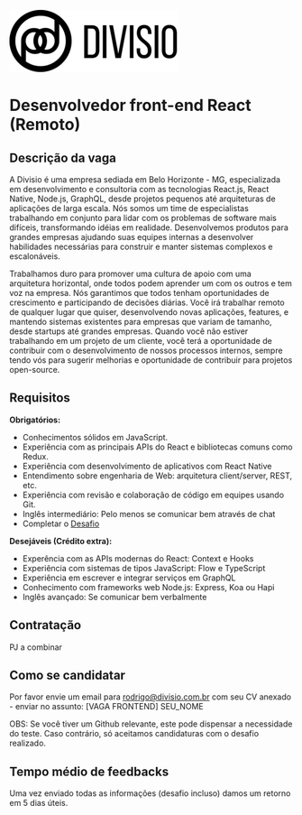 ![Divisio](./logo.png)

# Desenvolvedor front-end React (Remoto)

## Descrição da vaga
A Divisio é uma empresa sediada em Belo Horizonte - MG, especializada em desenvolvimento e consultoria com as tecnologias React.js,
React Native, Node.js, GraphQL, desde projetos pequenos até arquiteturas de aplicações de larga escala. Nós somos um time de especialistas trabalhando em conjunto
para lidar com os problemas de software mais difíceis, transformando idéias em realidade. Desenvolvemos produtos para grandes empresas ajudando suas equipes internas
a desenvolver habilidades necessárias para construir e manter sistemas complexos e escalonáveis.

Trabalhamos duro para promover uma cultura de apoio com uma arquitetura horizontal, onde todos podem aprender um com os outros e tem voz na empresa.
Nós garantimos que todos tenham oportunidades de crescimento e participando de decisões diárias. Você irá trabalhar remoto de qualquer lugar que quiser, desenvolvendo novas aplicações, features, e mantendo sistemas existentes para empresas que variam de tamanho, desde startups até grandes empresas. Quando você não estiver trabalhando em um projeto de um cliente, você terá a
oportunidade de contribuir com o desenvolvimento de nossos processos internos, sempre tendo vós para sugerir melhorias e oportunidade de contribuir para projetos open-source.

## Requisitos

**Obrigatórios:**
- Conhecimentos sólidos em JavaScript.
- Experiência com as principais APIs do React e bibliotecas comuns como Redux.
- Experiência com desenvolvimento de aplicativos com React Native
- Entendimento sobre engenharia de Web: arquitetura client/server, REST, etc.
- Experiência com revisão e colaboração de código em equipes usando Git.
- Inglês intermediário: Pelo menos se comunicar bem através de chat
- Completar o [Desafio](./challenges/frontend.md)

**Desejáveis (Crédito extra):**
- Experência com as APIs modernas do React: Context e Hooks
- Experiência com sistemas de tipos JavaScript: Flow e TypeScript
- Experiência em escrever e integrar serviços em GraphQL
- Conhecimento com frameworks web Node.js: Express, Koa ou Hapi
- Inglês avançado: Se comunicar bem verbalmente

## Contratação
PJ a combinar

## Como se candidatar
Por favor envie um email para rodrigo@divisio.com.br com seu CV anexado - enviar no assunto: [VAGA FRONTEND] SEU_NOME

OBS: Se você tiver um Github relevante, este pode dispensar a necessidade do teste. Caso contrário, só aceitamos candidaturas com o desafio realizado.

## Tempo médio de feedbacks
Uma vez enviado todas as informações (desafio incluso) damos um retorno em 5 dias úteis.